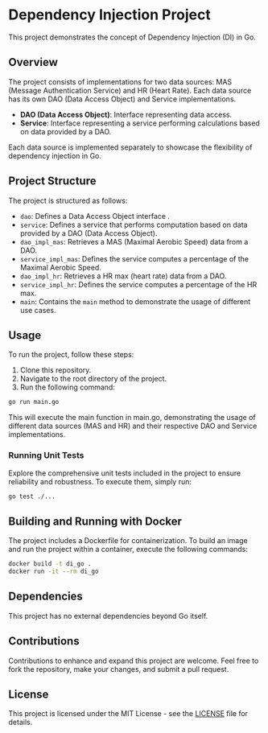# Dependency Injection Project

This project demonstrates the concept of Dependency Injection (DI) in Go.

## Overview

The project consists of implementations for two data sources: MAS (Message Authentication Service) and HR (Heart Rate). Each data source has its own DAO (Data Access Object) and Service implementations.

- **DAO (Data Access Object)**: Interface representing data access.
- **Service**: Interface representing a service performing calculations based on data provided by a DAO.

Each data source is implemented separately to showcase the flexibility of dependency injection in Go.

## Project Structure

The project is structured as follows:

- `dao`: Defines a Data Access Object interface .
- `service`: Defines a service that performs computation based on data provided by a DAO (Data Access Object).
- `dao_impl_mas`: Retrieves a MAS (Maximal Aerobic Speed) data from a DAO.
- `service_impl_mas`: Defines the service computes a percentage of the Maximal Aerobic Speed.
- `dao_impl_hr`: Retrieves a HR max (heart rate) data from a DAO.
- `service_impl_hr`: Defines the service computes a percentage of the HR max.
- `main`: Contains the `main` method to demonstrate the usage of different use cases.

## Usage

To run the project, follow these steps:

1. Clone this repository.
2. Navigate to the root directory of the project.
3. Run the following command:

```bash
go run main.go
```

This will execute the main function in main.go, demonstrating the usage of different data sources (MAS and HR) and their respective DAO and Service implementations.

### Running Unit Tests

Explore the comprehensive unit tests included in the project to ensure reliability and robustness. To execute them, simply run:

```bash
go test ./...
```

## Building and Running with Docker

The project includes a Dockerfile for containerization. To build an image and run the project within a container, execute the following commands:

```bash
docker build -t di_go .
docker run -it --rm di_go
```

## Dependencies

This project has no external dependencies beyond Go itself.

## Contributions

Contributions to enhance and expand this project are welcome. Feel free to fork the repository, make your changes, and submit a pull request.

## License

This project is licensed under the MIT License - see the [LICENSE](LICENSE) file for details.